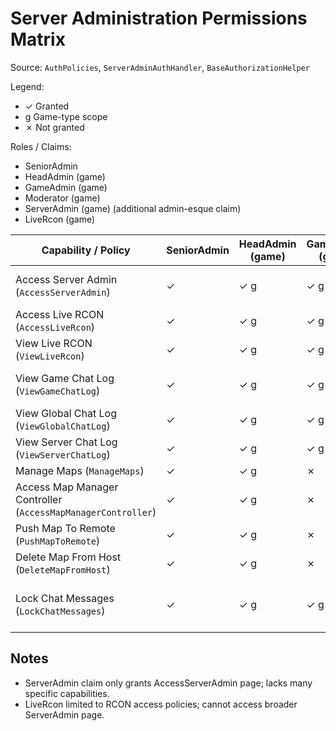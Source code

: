 # Server Administration Permissions Matrix

Source: `AuthPolicies`, `ServerAdminAuthHandler`, `BaseAuthorizationHelper`

Legend:
- ✓ Granted
- g Game-type scope
- ✗ Not granted

Roles / Claims:
- SeniorAdmin
- HeadAdmin (game)
- GameAdmin (game)
- Moderator (game)
- ServerAdmin (game) (additional admin-esque claim)
- LiveRcon (game)

| Capability / Policy | SeniorAdmin | HeadAdmin (game) | GameAdmin (game) | Moderator (game) | ServerAdmin (game) | LiveRcon (game) | Notes |
|---------------------|------------|------------------|------------------|------------------|--------------------|-----------------|-------|
| Access Server Admin (`AccessServerAdmin`) | ✓ | ✓ g | ✓ g | ✓ g | ✓ g | ✗ | Claim group includes ServerAdmin but excludes LiveRcon |
| Access Live RCON (`AccessLiveRcon`) | ✓ | ✓ g | ✓ g | ✗ | ✗ | ✓ g | LiveRcon group excludes Moderator & ServerAdmin |
| View Live RCON (`ViewLiveRcon`) | ✓ | ✓ g | ✓ g | ✗ | ✗ | ✓ g | Same as AccessLiveRcon composite |
| View Game Chat Log (`ViewGameChatLog`) | ✓ | ✓ g | ✓ g | ✗ | ✗ | ✗ | Senior or GameAdmin only (head admin passes via game admin check) |
| View Global Chat Log (`ViewGlobalChatLog`) | ✓ | ✓ g | ✓ g | ✗ | ✗ | ✗ | Excludes moderator/serveradmin/liveRcon |
| View Server Chat Log (`ViewServerChatLog`) | ✓ | ✓ g | ✓ g | ✓ g | ✗ | ✗ | Moderator permitted; ServerAdmin NOT included |
| Manage Maps (`ManageMaps`) | ✓ | ✓ g | ✗ | ✗ | ✗ | ✗ | Senior & Head only |
| Access Map Manager Controller (`AccessMapManagerController`) | ✓ | ✓ g | ✗ | ✗ | ✗ | ✗ | Same group |
| Push Map To Remote (`PushMapToRemote`) | ✓ | ✓ g | ✗ | ✗ | ✗ | ✗ | Same group |
| Delete Map From Host (`DeleteMapFromHost`) | ✓ | ✓ g | ✗ | ✗ | ✗ | ✗ | Same group |
| Lock Chat Messages (`LockChatMessages`) | ✓ | ✓ g | ✓ g | ✓ g | ✗ | ✗ | AdminLevelsExcludingModerators + moderator specific game check allows Moderator; ServerAdmin excluded |

## Notes
- ServerAdmin claim only grants AccessServerAdmin page; lacks many specific capabilities.
- LiveRcon limited to RCON access policies; cannot access broader ServerAdmin page.


